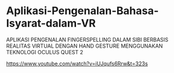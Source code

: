 # Aplikasi-Pengenalan-Bahasa-Isyarat-dalam-VR
APLIKASI PENGENALAN FINGERSPELLING DALAM SIBI BERBASIS REALITAS VIRTUAL DENGAN HAND GESTURE MENGGUNAKAN TEKNOLOGI OCULUS QUEST 2

https://www.youtube.com/watch?v=iUJqufs6Rrw&t=323s
